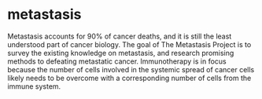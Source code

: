 # metastasis

Metastasis accounts for 90% of cancer deaths, and it is still the least understood part of cancer biology. The goal of The Metastasis Project is to survey the existing knowledge on metastasis, and research promising methods to defeating metastatic cancer. Immunotherapy is in focus because the number of cells involved in the systemic spread of cancer cells likely needs to be overcome with a corresponding number of cells from the immune system.